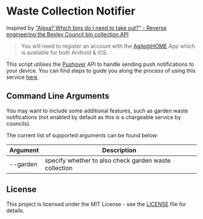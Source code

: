 # Waste Collection Notifier
Inspired by ["Alexa? Which bins do I need to take out?" - Reverse engineering the Bexley Council bin collection API](https://shkspr.mobi/blog/2019/11/alexa-which-bins-do-i-need-to-take-out-reverse-engineering-the-bexley-council-bin-collection-api/)

> You will need to register an account with the [Agile@HOME](https://agileapplications.co.uk/products/agile-at-home/) App which is available for both Android & iOS.

This script utilises the [Pushover](https://pushover.net/) API to handle sending push notifications to your device. You can find steps to guide you along the process of using this service [here](https://support.pushover.net/i7-what-is-pushover-and-how-do-i-use-it).

## Command Line Arguments
You may want to include some additional features, such as garden waste notifications (not enabled by default as this is a chargeable service by councils).

The current list of supported arguments can be found below:

| Argument | Description |
| -------- | ----------- |
| --garden | specify whether to also check garden waste collection |

## License
This project is licensed under the MIT License - see the [LICENSE](LICENSE) file for details.